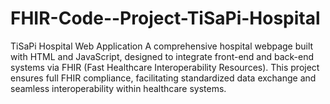 # FHIR-Code--Project-TiSaPi-Hospital
TiSaPi Hospital Web Application
A comprehensive hospital webpage built with HTML and JavaScript, designed to integrate front-end and back-end systems via FHIR (Fast Healthcare Interoperability Resources). This project ensures full FHIR compliance, facilitating standardized data exchange and seamless interoperability within healthcare systems.
